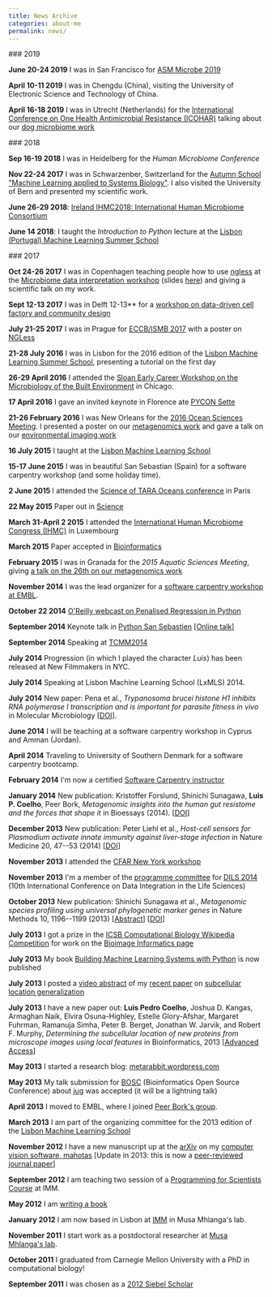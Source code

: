```yaml
---
title: News Archive
categories: about-me
permalink: news/
---
```


##\# 2019

**June 20-24 2019** I was in San Francisco for [ASM Microbe
2019](https://www.asm.org/index.php/asm-microbe-2019)

**April 10-11 2019** I was in Chengdu (China), visiting the University
of Electronic Science and Technology of China.

**April 16-18 2019** I was in Utrecht (Netherlands) for the
[International Conference on One Health Antimicrobial Resistance
(ICOHAR)](http://www.icohar2019.org/icohar2019.html) talking about our
[dog microbiome work](https://doi.org/10.1186/s40168-018-0450-3)

##\# 2018

**Sep 16-19 2018** I was in Heidelberg for the *Human Microbiome
Conference*

**Nov 22-24 2017** I was in Schwarzenber, Switzerland for the [Autumn
School \"Machine Learning applied to Systems
Biology\"](http://www.sib.swiss/training/upcoming-training-events/2017-11-autumn-school).
I also visited the University of Bern and presented my scientific work.

**June 26-29 2018**: [Ireland IHMC2018: International Human Microbiome
Consortium](http://apc.ucc.ie/ihmc-2018/)

**June 14 2018**: I taught the *Introduction to Python* lecture at the
[Lisbon (Portugal) Machine Learning Summer
School](https://lxmls.it.pt/2018/)

##\# 2017

**Oct 24-26 2017** I was in Copenhagen teaching people how to use
[ngless](https://ngless.embl.de) at the [Microbiome data interpretation
workshop](https://www.eventbrite.com/e/workshop-microbiome-data-interpretation-tickets-34791984763)
(slides
[here](https://ngless.embl.de/_static/gut-metagenomics-tutorial-presentation/gut_specI_tutorial.html))
and giving a scientific talk on my work.

**Sept 12-13 2017** I was in Delft 12-13\*\* for a [workshop on
data-driven cell factory and community
design](https://www.eventbrite.com/e/hands-on-introduction-to-data-driven-cell-factory-and-community-design-tickets-35694722877)

**July 21-25 2017** I was in Prague for [ECCB/ISMB
2017](https://www.iscb.org/ismbeccb2017) with a poster on
[NGLess](https://ngless.embl.de)

**21-28 July 2016** I was in Lisbon for the 2016 edition of the [Lisbon
Machine Learning Summer School](https://lxmls.it.pt/2016/?page_id=64),
presenting a tutorial on the first day

**26-29 April 2016** I attended the [Sloan Early Career Workshop on the
Microbiology of the Built
Environment](https://microbe.net/2015/11/03/early-career-workshop-on-microbiology-of-the-built-environment/)
in Chicago.

**17 April 2016** I gave an invited keynote in Florence ate [PYCON
Sette](https://www.pycon.it/en/)

**21-26 February 2016** I was New Orleans for the [2016 Ocean Sciences
Meeting](https://osm.agu.org/2016/). I presented a poster on our
[metagenomics
work](https://agu.confex.com/agu/os16/meetingapp.cgi/Paper/89657) and
gave a talk on our [environmental imaging
work](https://agu.confex.com/agu/os16/meetingapp.cgi/Paper/92480)

**16 July 2015** I taught at the [Lisbon Machine Learning
School](https://lxmls.it.pt/2015/)

**15-17 June 2015** I was in beautiful San Sebastian (Spain) for a
software carpentry workshop (and some holiday time).

**2 June 2015** I attended the [Science of TARA Oceans
conference](https://www.embl.de/tara-oceans/start/conference-2015/index.html)
in Paris

**22 May 2015** Paper out in
[Science](sciencemag.org/content/348/6237/1261359.full)

**March 31-April 2 2015** I attended the [International Human Microbiome
Congress (IHMC)](https://www.ihmc2015.org/) in Luxembourg

**March 2015** Paper accepted in
[Bioinformatics](https://doi.org/10.1093/bioinformatics/btv156)

**February 2015** I was in Granada for the *2015 Aquatic Sciences
Meeting*, giving [a talk on the 26th on our metagenomics
work](https://www.sgmeet.com/aslo/granada2015/sessionschedule.asp?SessionID=075)

**November 2014** I was the lead organizer for a [software carpentry
workshop at
EMBL](https://www.embl.de/training/events/2014/SWC14-01/index.html).

**October 22 2014** [O\'Reilly webcast on Penalised Regression in
Python](https://www.oreilly.com/pub/e/3117)

**September 2014** Keynote talk in [Python San
Sebastien](https://pyss.org/) \[[Online
talk](/files/talks/2014/09-pyss/pyss14.html)\]

**September 2014** Speaking at
[TCMM2014](https://www.esat.kuleuven.be/stadius/tcmm2014/program.php)

**July 2014** Progression (in which I played the character *Luis*) has
been released at New Filmmakers in NYC.

**July 2014** Speaking at Lisbon Machine Learning School (LxMLS) 2014.

**July 2014** New paper: Pena et al., *Trypanosoma brucei histone H1
inhibits RNA polymerase I transcription and is important for parasite
fitness in vivo* in Molecular Microbiology
\[[DOI](https://doi.org/10.1111/mmi.12677)\].

**June 2014** I will be teaching at a software carpentry workshop in
Cyprus and Amman (Jordan).

**April 2014** Traveling to University of Southern Denmark for a
software carpentry bootcamp.

**February 2014** I\'m now a certified [Software Carpentry
instructor](https://software-carpentry.org/pages/team.html)

**January 2014** New publication: Kristoffer Forslund, Shinichi
Sunagawa, **Luis P. Coelho**, Peer Bork, *Metagenomic insights into the
human gut resistome and the forces that shape it* in Bioessays (2014).
\[[DOI](https://doi.org/10.1002/bies.201300143)\]

**December 2013** New publication: Peter Liehl et al., *Host-cell
sensors for Plasmodium activate innate immunity against liver-stage
infection* in Nature Medicine 20, 47--53 (2014)
\[[DOI](https://doi.org/10.1038/nm.3424)\]

**November 2013** I attended the [CFAR New York
workshop](https://rationality.org/)

**November 2013** I\'m a member of the [programme
committee](https://dils2014.inesc-id.pt/?page_id=240) for [DILS
2014](https://dils2014.inesc-id.pt/) (10th International Conference on
Data Integration in the Life Sciences)

**October 2013** New publication: Shinichi Sunagawa et al., *Metagenomic
species profiling using universal phylogenetic marker genes* in Nature
Methods 10, 1196--1199 (2013)
\[[Abstract](https://www.nature.com/nmeth/journal/v10/n12/abs/nmeth.2693.html)\]
\[[DOI](https://dx.doi.org/10.1038/nmeth.2693)\]

**July 2013** I got a prize in the [ICSB Computational Biology Wikipedia
Competition](https://www.ploscompbiol.org/article/info:doi/10.1371/journal.pcbi.1003242)
for work on the [Bioimage Informatics
page](https://en.wikipedia.org/wiki/Bioimage_informatics)

**July 2013** My book [Building Machine Learning Systems with
Python](https://www.amazon.com/Building-Machine-Learning-Systems-Python/dp/1782161406)
is now published

**July 2013** I posted a [video
abstract](https://dx.doi.org/10.6084/m9.figshare.744842) of my [recent
paper](https://dx.doi.org/10.1093/bioinformatics/btt392) on [subcellular
location generalization](/projects/gen-classification)

**July 2013** I have a new paper out: **Luis Pedro Coelho**, Joshua D.
Kangas, Armaghan Naik, Elvira Osuna-Highley, Estelle Glory-Afshar,
Margaret Fuhrman, Ramanuja Simha, Peter B. Berget, Jonathan W. Jarvik,
and Robert F. Murphy, *Determining the subcellular location of new
proteins from microscope images using local features* in Bioinformatics,
2013 \[[Advanced
Access](https://dx.doi.org/10.1093/bioinformatics/btt392)\]

**May 2013** I started a research blog:
[metarabbit.wordpress.com](https://metarabbit.wordpress.com)

**May 2013** My talk submission for
[BOSC](https://www.open-bio.org/wiki/BOSC_2013) (Bioinformatics Open
Source Conference) about [jug](/projects/software/jug) was accepted (it
will be a lightning talk)

**April 2013** I moved to EMBL, where I joined [Peer Bork\'s
group](https://www.embl.de/~bork/).

**March 2013** I am part of the organizing committee for the 2013
edition of the [Lisbon Machine Learning
School](https://lxmls.it.pt/2013/)

**November 2012** I have a new manuscript up at the
[arXiv](https://arxiv.org/abs/1211.4907) on my [computer vision software,
mahotas](/software/mahotas/) \[Update in 2013: this is now a
[peer-reviewed journal
paper](https://openresearchsoftware.metajnl.com/article/view/4)\]

**September 2012** I am teaching two session of a [Programming for
Scientists Course](/projects/pfs-09-2012) at IMM.

**May 2012** I am [writing a book](/projects/libertarian-welfare)

**January 2012** I am now based in Lisbon at
[IMM](https://www.imm.fm.ul.pt/web/imm/geneexpressionandbiophysics) in
Musa Mhlanga\'s lab.

**November 2011** I start work as a postdoctoral researcher at [Musa
Mhlanga\'s lab](https://mhlangalab.synbio.csir.co.za/).

**October 2011** I graduated from Carnegie Mellon University with a PhD
in computational biology!

**September 2011** I was chosen as a [2012 Siebel
Scholar](https://www.siebelscholars.com/)
